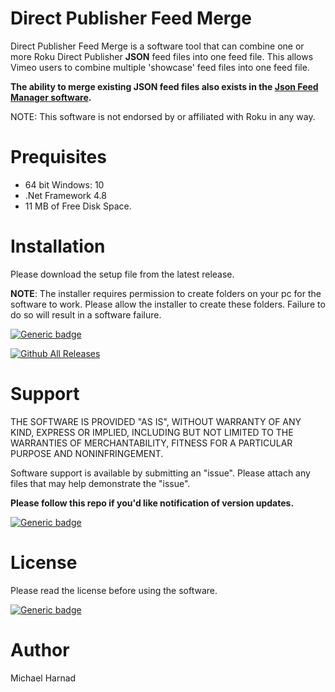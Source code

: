 # Direct Publisher Feed Merge
Direct Publisher Feed Merge is a software tool that can combine one or more Roku Direct Publisher **JSON** feed files into one feed file.  This allows Vimeo users to combine multiple 'showcase' feed files into one feed file.  

**The ability to merge existing JSON feed files also exists in the [Json Feed Manager software](https://github.com/rrirower/json-feed-manager).**

NOTE: This software is not endorsed by or affiliated with Roku in any way.

# Prequisites
* 64 bit Windows: 10
* .Net Framework 4.8
* 11 MB of Free Disk Space.

# Installation
Please download the setup file from the latest release.

**NOTE**: The installer requires permission to create folders on your pc for the software to work.  Please allow the installer to create these folders.  Failure to do so will result in a software failure.

[![Generic badge](https://img.shields.io/badge/Download-Latest-blue.svg)](https://github.com/rrirower/DPFeedMerge/releases/latest)

[![Github All Releases](https://img.shields.io/github/downloads/rrirower/DPFeedMerge/total.svg)](https://github.com/rrirower/DPFeedMerge/releases/latest)

# Support
THE SOFTWARE IS PROVIDED "AS IS", WITHOUT WARRANTY OF ANY KIND, EXPRESS OR IMPLIED, INCLUDING BUT NOT LIMITED TO THE WARRANTIES OF MERCHANTABILITY, FITNESS FOR A PARTICULAR PURPOSE AND NONINFRINGEMENT.

Software support is available by submitting an "issue".  Please attach any files that may help demonstrate the "issue".

**Please follow this repo if you'd like notification of version updates.**

[![Generic badge](https://img.shields.io/badge/Issues-New-green.svg)](https://github.com/rrirower/DPFeedMerge/issues/new)

# License
Please read the license before using the software.

[![Generic badge](https://img.shields.io/badge/License-EULA-blue.svg)](https://github.com/rrirower/DPFeedMerge/blob/main/LICENSE.md)

# Author
Michael Harnad
